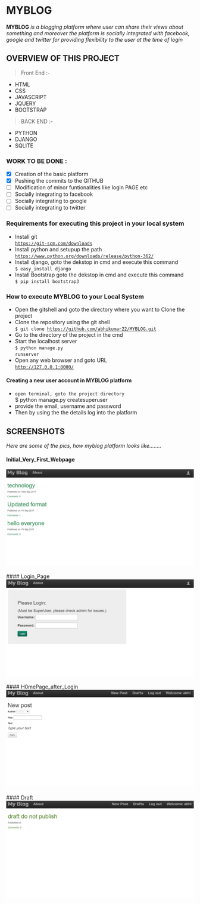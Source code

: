 # MYBLOG
**MYBLOG** *is a blogging platform where user can share their views about something and moreover the platform is socially integrated with* *facebook, google and twitter for providing flexibility to the user at the time of login*

## OVERVIEW OF THIS PROJECT

> Front End :-
- HTML
- CSS
- JAVASCRIPT
- JQUERY
- BOOTSTRAP

> BACK END :-
- PYTHON
- DJANGO
- SQLITE

### WORK TO BE DONE :
- [x] Creation of the basic platform
- [x] Pushing the commits to the GITHUB
- [ ] Modification of minor funtionalities like login PAGE etc
- [ ] Socially integrating to facebook
- [ ] Socially integrating to google
- [ ] Socially integrating to twitter

### Requirements for executing this project in your local system <br>
- Install git <br>
<code>https://git-scm.com/downloads</code> <br>
- Install python and setupup the path <br>
<code>https://www.python.org/downloads/release/python-362/</code> <br>
- Install django, goto the dekstop in cmd and execute this command <br>
<code>$ easy_install django</code> <br>
- Install Bootstrap goto the dekstop in cmd and execute this command <br>
<code>$ pip install bootstrap3</code> <br>

### How to execute MYBLOG to your Local System
- Open the gitshell and goto the directory where you want to Clone the project
- Clone the repository using the git shell <br>
<code>$ git clone https://github.com/abhikumar22/MYBLOG.git</code> <br>
- Go to the directory of the project in the cmd
- Start the localhost server <br>
<code>$ python manage.py runserver</code> <br>
- Open any web browser and goto URL <br>
 <code>http://127.0.0.1:8000/</code>
 
 #### Creating a new user account in MYBLOG platform
- <code>open terminal, goto the project directory</code> <br>
$ python manage.py createsuperuser
- provide the email, username and password 
- Then by using the the details log into the platform


## SCREENSHOTS
*Here are some of the pics, how myblog platform looks like........*

#### Initial_Very_First_Webpage
<img src="/screenshots/home.JPG">
&nbsp; <br>
#### Login_Page
<img src="/screenshots/login.JPG">
&nbsp; <br>
#### H0mePage_after_Login
<img src="/screenshots/login_home.JPG">
&nbsp; <br>
#### Draft
<img src="/screenshots/draft.JPG">







